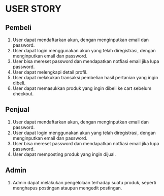 # USER STORY

## Pembeli
1. User dapat mendaftarkan akun, dengan menginputkan email dan password.
2. User dapat login menggunakan akun yang telah diregistrasi, dengan menginputkan email dan password.
4. User bisa mereset password dan mendapatkan notfiasi email jika lupa password.
5. User dapat melengkapi detail profil.
6. User dapat melakukan transaksi pembelian hasil pertanian yang ingin dibeli.
7. User dapat memasukkan produk yang ingin dibeli ke cart sebelum checkout.

## Penjual
1. User dapat mendaftarkan akun, dengan menginputkan email dan password.
2. User dapat login menggunakan akun yang telah diregistrasi, dengan menginputkan email dan password.
4. User bisa mereset password dan mendapatkan notfiasi email jika lupa password.
5. User dapat memposting produk yang ingin dijual.

## Admin
1. Admin dapat melakukan pengelolaan terhadap suatu produk, seperti menghapus postingan ataupun mengedit postingan.